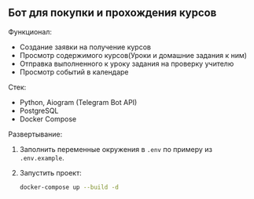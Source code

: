 
## **Бот для покупки и прохождения курсов**


Функционал:
- Создание заявки на получение курсов
- Просмотр содержимого курсов(Уроки и домашние задания к ним)
- Отправка выполненного к уроку задания на проверку учителю
- Просмотр событий в календаре


Стек:
- Python, Aiogram (Telegram Bot API)
- PostgreSQL
- Docker Compose

Развертывание:

1. Заполнить переменные окружения в `.env` по примеру из `.env.example`.

2. Запустить проект:
   ```bash
   docker-compose up --build -d
   ```


